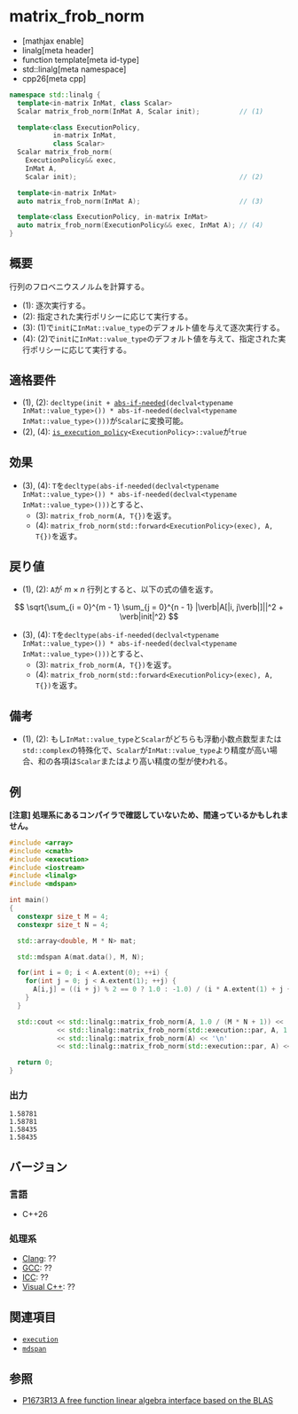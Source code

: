 # matrix_frob_norm

* [mathjax enable]
* linalg[meta header]
* function template[meta id-type]
* std::linalg[meta namespace]
* cpp26[meta cpp]

```cpp
namespace std::linalg {
  template<in-matrix InMat, class Scalar>
  Scalar matrix_frob_norm(InMat A, Scalar init);          // (1)

  template<class ExecutionPolicy,
           in-matrix InMat,
           class Scalar>
  Scalar matrix_frob_norm(
    ExecutionPolicy&& exec,
    InMat A,
    Scalar init);                                         // (2)

  template<in-matrix InMat>
  auto matrix_frob_norm(InMat A);                         // (3)

  template<class ExecutionPolicy, in-matrix InMat>
  auto matrix_frob_norm(ExecutionPolicy&& exec, InMat A); // (4)
}
```


## 概要
行列のフロベニウスノルムを計算する。

- (1): 逐次実行する。
- (2): 指定された実行ポリシーに応じて実行する。
- (3): (1)で`init`に`InMat::value_type`のデフォルト値を与えて逐次実行する。
- (4): (2)で`init`に`InMat::value_type`のデフォルト値を与えて、指定された実行ポリシーに応じて実行する。


## 適格要件
- (1), (2): `decltype(init + `[`abs-if-needed`](abs-if-needed.md)`(declval<typename InMat::value_type>()) * abs-if-needed(declval<typename InMat::value_type>()))`が`Scalar`に変換可能。
- (2), (4): [`is_execution_policy`](/reference/execution/is_execution_policy.md)`<ExecutionPolicy>::value`が`true`

## 効果
- (3), (4): `T`を`decltype(abs-if-needed(declval<typename InMat::value_type>()) * abs-if-needed(declval<typename InMat::value_type>()))`とすると、
  + (3): `matrix_frob_norm(A, T{})`を返す。
  + (4): `matrix_frob_norm(std::forward<ExecutionPolicy>(exec), A, T{})`を返す。


## 戻り値
- (1), (2): `A`が $m \times n$ 行列とすると、以下の式の値を返す。

$$
\sqrt{\sum_{i = 0}^{m - 1} \sum_{j = 0}^{n - 1} |\verb|A[|i, j\verb|]||^2 + \verb|init|^2}
$$

- (3), (4): `T`を`decltype(abs-if-needed(declval<typename InMat::value_type>()) * abs-if-needed(declval<typename InMat::value_type>()))`とすると、
  + (3): `matrix_frob_norm(A, T{})`を返す。
  + (4): `matrix_frob_norm(std::forward<ExecutionPolicy>(exec), A, T{})`を返す。


## 備考
- (1), (2): もし`InMat::value_type`と`Scalar`がどちらも浮動小数点数型または`std::complex`の特殊化で、`Scalar`が`InMat::value_type`より精度が高い場合、和の各項は`Scalar`またはより高い精度の型が使われる。


## 例
**[注意] 処理系にあるコンパイラで確認していないため、間違っているかもしれません。**

```cpp example
#include <array>
#include <cmath>
#include <execution>
#include <iostream>
#include <linalg>
#include <mdspan>

int main()
{
  constexpr size_t M = 4;
  constexpr size_t N = 4;

  std::array<double, M * N> mat;

  std::mdspan A(mat.data(), M, N);

  for(int i = 0; i < A.extent(0); ++i) {
    for(int j = 0; j < A.extent(1); ++j) {
      A[i,j] = ((i + j) % 2 == 0 ? 1.0 : -1.0) / (i * A.extent(1) + j + 1);
    }
  }

  std::cout << std::linalg::matrix_frob_norm(A, 1.0 / (M * N + 1)) << '\n'
            << std::linalg::matrix_frob_norm(std::execution::par, A, 1.0 / (M * N + 1)) << '\n'
            << std::linalg::matrix_frob_norm(A) << '\n'
            << std::linalg::matrix_frob_norm(std::execution::par, A) << '\n';

  return 0;
}
```


### 出力
```
1.58781
1.58781
1.58435
1.58435
```


## バージョン
### 言語
- C++26

### 処理系
- [Clang](/implementation.md#clang): ??
- [GCC](/implementation.md#gcc): ??
- [ICC](/implementation.md#icc): ??
- [Visual C++](/implementation.md#visual_cpp): ??


## 関連項目
- [`execution`](/reference/execution.md)
- [`mdspan`](/reference/mdspan.md)


## 参照
- [P1673R13 A free function linear algebra interface based on the BLAS](https://www.open-std.org/jtc1/sc22/wg21/docs/papers/2023/p1673r13.html)

